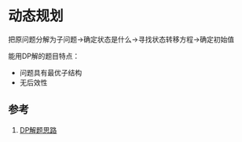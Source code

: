 # 动态规划
把原问题分解为子问题->确定状态是什么->寻找状态转移方程->确定初始值

能用DP解的题目特点：
 - 问题具有最优子结构
 - 无后效性

## 参考
1. [DP解题思路](http://blog.csdn.net/baidu_28312631/article/details/47418773)
